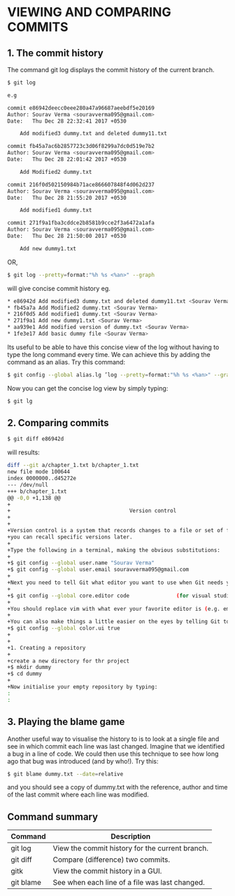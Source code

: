 # VIEWING AND COMPARING COMMITS


## 1. The commit history

The command git log displays the commit history of the current branch.
```bash
$ git log

e.g 

commit e86942deecc0eee280a47a96687aeebdf5e20169
Author: Sourav Verma <souravverma095@gmail.com>
Date:   Thu Dec 28 22:32:41 2017 +0530

    Add modified3 dummy.txt and deleted dummy11.txt

commit fb45a7ac6b2857723c3d06f8299a7dc0d519e7b2
Author: Sourav Verma <souravverma095@gmail.com>
Date:   Thu Dec 28 22:01:42 2017 +0530

    Add Modified2 dummy.txt

commit 216f0d502150984b71ace866607848f4d062d237
Author: Sourav Verma <souravverma095@gmail.com>
Date:   Thu Dec 28 21:55:20 2017 +0530

    Add modified1 dummy.txt

commit 271f9a1fba3cddce2b8581b9cce2f3a6472a1afa
Author: Sourav Verma <souravverma095@gmail.com>
Date:   Thu Dec 28 21:50:00 2017 +0530

    Add new dummy1.txt
```

OR,

```bash
$ git log --pretty=format:"%h %s <%an>" --graph
```
will give concise commit history
eg.
```bash
* e86942d Add modified3 dummy.txt and deleted dummy11.txt <Sourav Verma>
* fb45a7a Add Modified2 dummy.txt <Sourav Verma>
* 216f0d5 Add modified1 dummy.txt <Sourav Verma>
* 271f9a1 Add new dummy1.txt <Sourav Verma>
* aa939e1 Add modified version of dummy.txt <Sourav Verma>
* 1fe3e17 Add basic dummy file <Sourav Verma>
```
Its useful to be able to have this concise view of the log without having to type the long command every time. 
We can achieve this by adding the command as an alias. Try this command:
```bash
$ git config --global alias.lg ’log --pretty=format:"%h %s <%an>" --graph’
```
Now you can get the concise log view by simply typing:
```bash
$ git lg
```

## 2. Comparing commits
```bash
$ git diff e86942d
```
will results:
```bash
diff --git a/chapter_1.txt b/chapter_1.txt
new file mode 100644
index 0000000..d45272e
--- /dev/null
+++ b/chapter_1.txt
@@ -0,0 +1,138 @@
+
+                                      Version control
+
+
+Version control is a system that records changes to a file or set of files over time so that
+you can recall specific versions later.
+
+Type the following in a terminal, making the obvious substitutions:
+
+$ git config --global user.name "Sourav Verma"
+$ git config --global user.email souravverma095@gmail.com
+
+Next you need to tell Git what editor you want to use when Git needs you to type something:
+
+$ git config --global core.editor code               (for visual studio code)
+
+You should replace vim with what ever your favorite editor is (e.g. emacs, nano, subl, etc.).
+
+You can also make things a little easier on the eyes by telling Git to add some color to its messages:
+$ git config --global color.ui true
+
+
+1. Creating a repository
+
+create a new directory for thr project
+$ mkdir dummy
+$ cd dummy
+
+Now initialise your empty repository by typing:
:
:
```


## 3. Playing the blame game

Another useful way to visualise the history to is to look at a single file and see in which commit each line
was last changed. Imagine that we identified a bug in a line of code. We could then use this technique to 
see how long ago that bug was introduced (and by who!). Try this:
```bash
$ git blame dummy.txt --date=relative
```
and you should see a copy of dummy.txt with the reference, author and time of the last commit where each line
was modified.


## Command summary

|Command                              |Description                                    |
|-------------------------------------|---------------------------------------------- |
|git log                              |View the commit history for the current branch.|
|git diff <commit> <commit>           |Compare (difference) two commits.              |
|gitk                                 |View the commit history in a GUI.              |
|git blame <file>                     |See when each line of a file was last changed. |





